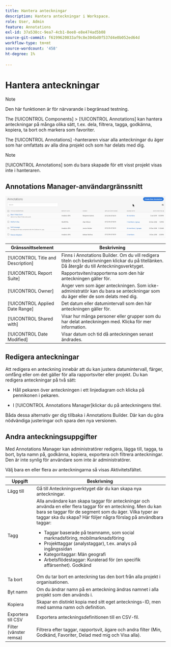 ```yaml
---
title: Hantera anteckningar
description: Hantera anteckningar i Workspace.
role: User, Admin
feature: Annotations
exl-id: 37a538cc-9ea7-4cb1-8ee8-e8e474ad5b08
source-git-commit: f6199620033af9c8e304bd0f537d4e0b052ed64d
workflow-type: tm+mt
source-wordcount: '458'
ht-degree: 1%

---
```


# Hantera anteckningar

>[!NOTE]
>
>Den här funktionen är för närvarande i begränsad testning.

The [!UICONTROL Components] > [!UICONTROL Annotations] kan hantera anteckningar på många olika sätt, t.ex. dela, filtrera, tagga, godkänna, kopiera, ta bort och markera som favoriter.

The [!UICONTROL Annotations] -hanteraren visar alla anteckningar du äger som har omfattats av alla dina projekt och som har delats med dig.

>[!NOTE]
>
>[!UICONTROL Annotations] som du bara skapade för ett visst projekt visas inte i hanteraren.

## Annotations Manager-användargränssnitt

![](assets/annotation-mgr.png)

| Gränssnittselement | Beskrivning |
| --- | --- | 
| [!UICONTROL Title and Description] | Finns i Annotations Builder. Om du vill redigera titeln och beskrivningen klickar du på titellänken. Då återgår du till Anteckningsverktyget. |
| [!UICONTROL Report Suite] | Rapportsviten/rapporterna som den här anteckningen gäller för. |
| [!UICONTROL Owner] | Anger vem som äger anteckningen. Som icke-administratör kan du bara se anteckningar som du äger eller de som delats med dig. |
| [!UICONTROL Applied Date Range] | Det datum eller datumintervall som den här anteckningen gäller för. |
| [!UICONTROL Shared with] | Visar hur många personer eller grupper som du har delat anteckningen med. Klicka för mer information. |
| [!UICONTROL Date Modified] | Visar datum och tid då anteckningen senast ändrades. |

## Redigera anteckningar

Att redigera en anteckning innebär att du kan justera datumintervall, färger, omfång eller om det gäller för alla rapportsviter eller projekt. Du kan redigera anteckningar på två sätt:

* Håll pekaren över anteckningen i ett linjediagram och klicka på pennikonen i pekaren.

* I [!UICONTROL Annotations Manager]klickar du på anteckningens titel.

Båda dessa alternativ ger dig tillbaka i Annotations Builder. Där kan du göra nödvändiga justeringar och spara den nya versionen.

## Andra anteckningsuppgifter

Med Annotations Manager kan administratörer redigera, lägga till, tagga, ta bort, byta namn på, godkänna, kopiera, exportera och filtrera anteckningar. Den är inte synlig för användare som inte är administratörer.

Välj bara en eller flera av anteckningarna så visas Aktivitetsfältet.

| Uppgift | Beskrivning |
| --- | --- |
| Lägg till | Gå till Anteckningsverktyget där du kan skapa nya anteckningar. |
| Tagg | Alla användare kan skapa taggar för anteckningar och använda en eller flera taggar för en anteckning. Men du kan bara se taggar för de segment som du äger. Vilka typer av taggar ska du skapa? Här följer några förslag på användbara taggar:<ul><li>Taggar baserade på teamnamn, som social marknadsföring, mobilmarknadsföring</li><li>Projekttaggar (analystaggar), t.ex. analys på ingångssidan</li><li>Kategoritaggar: Män geografi</li><li>Arbetsflödestaggar: Kuraterad för (en specifik affärsenhet). Godkänd</li></ul> |
| Ta bort | Om du tar bort en anteckning tas den bort från alla projekt i organisationen. |
| Byt namn | Om du ändrar namn på en anteckning ändras namnet i alla projekt som den används i. |
| Kopiera | Skapar en distinkt kopia med sitt eget antecknings-ID, men med samma namn och definition. |
| Exportera till CSV | Exportera anteckningsdefinitionen till en CSV-fil. |
| Filter (vänster remsa) | Filtrera efter taggar, rapportsvit, ägare och andra filter (Min, Godkänd, Favoriter, Delad med mig och Visa alla). |
